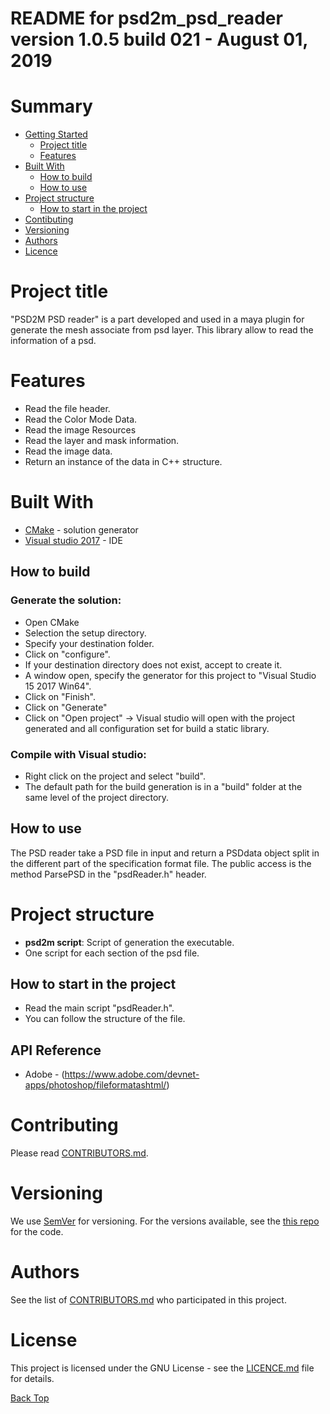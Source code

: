 # README for psd2m_psd_reader version 1.0.5 build 021 - August 01, 2019

<a id="Top"></a> 
# Summary 
* [Getting Started](#Getting_Started)
  * [Project title](#Project_title)
  * [Features](#Features)
* [Built With](#Built_With)
  * [How to build](#How_to_build)
  * [How to use](#How_to_use_the_plugin)
* [Project structure](#Project_structure)
  * [How to start in the project](#How_to_start_in_the_project)
* [Contibuting](#Contibuting)
* [Versioning](#Versioning)
* [Authors](#Authors)
* [Licence](#Licence)

<a id="Project_title"></a>
# Project title
"PSD2M PSD reader" is a part developed and used in a maya plugin for generate the mesh associate from psd layer. This library allow to read the information of a psd.

<a id="Features"></a>
# Features
- Read the file header.
- Read the Color Mode Data.
- Read the image Resources
- Read the layer and mask information.
- Read the image data.
- Return an instance of the data in C++ structure.

<a id="Built_With"></a>
# Built With
* [CMake](https://cmake.org/download/) - solution generator
* [Visual studio 2017](https://visualstudio.microsoft.com/fr/downloads/) - IDE 

<a id="How_to_Build"></a>
## How to build

### Generate the solution:
- Open CMake
- Selection the setup directory.
- Specify your destination folder.
- Click on "configure".
- If your destination directory does not exist, accept to create it.
- A window open, specify the generator for this project to "Visual Studio 15 2017 Win64".
- Click on "Finish".
- Click on "Generate"
- Click on "Open project" -> Visual studio will open with the project generated and all configuration set for build a static library.

### Compile with Visual studio:
- Right click on the project and select "build".
- The default path for the build generation is in a "build" folder at the same level of the project directory.

<a id="How_to_use"></a>
## How to use
The PSD reader take a PSD file in input and return a PSDdata object split in the different part of the specification format file. The public access is the method ParsePSD in the "psdReader.h" header.
<a id="Project_structure"></a>
# Project structure
- <b>psd2m script</b>: Script of generation the executable.
- One script for each section of the psd file.

<a id="How_to_start_in_the_project"></a>
## How to start in the project
- Read the main script "psdReader.h".
- You can follow the structure of the file.

<a id="API_Reference"></a>
## API Reference
- Adobe - (https://www.adobe.com/devnet-apps/photoshop/fileformatashtml/)


<a id="Contibuting"></a>
# Contributing
Please read [CONTRIBUTORS.md](CONTRIBUTORS.md).

<a id="Versionning"></a>
# Versioning
We use [SemVer](http://semver.org/) for versioning. For the versions available, see the [this repo](https://gitlab-ee.cdrin.com/1718_26_EDF/psd2m_psd_reader/tree/master) for the code. 

<a id="Authors"></a>
# Authors
See the list of [CONTRIBUTORS.md](CONTRIBUTORS.md) who participated in this project.

<a id="Licence"></a>
# License
This project is licensed under the GNU License - see the [LICENCE.md](LICENCE.md) file for details.

[Back Top](#Top)